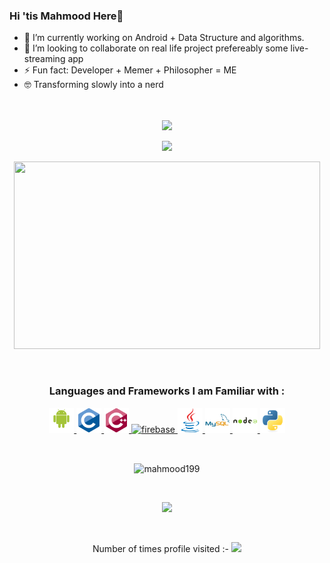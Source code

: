 ### Hi 'tis Mahmood Here👋



- 🔭 I’m currently working on Android + Data Structure and algorithms.
- 👯 I’m looking to collaborate on real life project prefereably some live-streaming app
- ⚡ Fun fact: Developer + Memer + Philosopher =  ME
- 🤓 Transforming slowly into a nerd <br/> </br> </br>

<p align = "center"> <img src ="https://wakatime.com/share/@51ff0cab-6ace-4ec9-a1b0-061cd9398064/50e7f7b3-808f-4230-a757-86118834c2c3.svg"/> </p>


<p align = "center"> <img src = "https://github-readme-stats.vercel.app/api/top-langs/?username=mahmood199&layout=demo"/> </p>

<p align = "center"> <img src = "https://monzo.com/static/images/blog/2016-05-25-android-v1/android.gif" width = "490" height = "300" /> </p>

</br> 



<h3 align="center">Languages and Frameworks I am Familiar with :</h3>
<p align="center"> <a href="https://developer.android.com" target="_blank"> <img src="https://raw.githubusercontent.com/devicons/devicon/master/icons/android/android-original-wordmark.svg" alt="android" width="40" height="40"/> </a> <a href="https://www.cprogramming.com/" target="_blank"> <img src="https://raw.githubusercontent.com/devicons/devicon/master/icons/c/c-original.svg" alt="c" width="40" height="40"/> </a> <a href="https://www.w3schools.com/cpp/" target="_blank"> <img src="https://raw.githubusercontent.com/devicons/devicon/master/icons/cplusplus/cplusplus-original.svg" alt="cplusplus" width="40" height="40"/> </a> <a href="https://firebase.google.com/" target="_blank"> <img src="https://www.vectorlogo.zone/logos/firebase/firebase-icon.svg" alt="firebase" width="40" height="40"/> </a> <a href="https://www.java.com" target="_blank"> <img src="https://raw.githubusercontent.com/devicons/devicon/master/icons/java/java-original.svg" alt="java" width="40" height="40"/> </a> <a href="https://www.mysql.com/" target="_blank"> <img src="https://raw.githubusercontent.com/devicons/devicon/master/icons/mysql/mysql-original-wordmark.svg" alt="mysql" width="40" height="40"/> </a> <a href="https://nodejs.org" target="_blank"> <img src="https://raw.githubusercontent.com/devicons/devicon/master/icons/nodejs/nodejs-original-wordmark.svg" alt="nodejs" width="40" height="40"/> </a> <a href="https://www.python.org" target="_blank"> <img src="https://raw.githubusercontent.com/devicons/devicon/master/icons/python/python-original.svg" alt="python" width="40" height="40"/> </a> </p>


</br>
<p align="center"> <img align="center" src="https://github-readme-streak-stats.herokuapp.com/?user=mahmood199&" alt="mahmood199" /></p>

</br>

<p align = "center"> <img src = "https://github-readme-stats.vercel.app/api?username=mahmood199&show_icons=true&theme=radical&title_color=fffff"/> </p>

</br>

<p align = "center"> Number of times profile visited  :-  <img src = "https://profile-counter.glitch.me/{mahmood199}/count.svg"/> </p>
